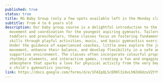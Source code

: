 ```yaml
---
published: true
status: true
title: RG Baby Group (only a few spots available left in the Monday class)
subtitle: From 4 to 6 years old
description: Our baby group course is a delightful introduction to the world of
  movement and coordination for the youngest aspiring gymnasts. Tailored for
  toddlers and preschoolers, these classes focus on fostering fundamental motor
  skills through playful activities, music, and basic gymnastics exercises.
  Under the guidance of experienced coaches, little ones explore the joy of
  movement, enhance their balance, and develop flexibility in a safe and
  supportive environment. The classes often incorporate colourful props,
  rhythmic elements, and interactive games, creating a fun and engaging
  atmosphere that sparks a love for physical activity from the very beginning of
  a child's gymnastics journey.
link: https://docs.google.com/forms/d/e/1FAIpQLScER0l3i8vLhNJUGUzuVZYY9Oh5LHoruKhjL-fjghVlNZpA8g/viewform?usp=sf_link
---
```

